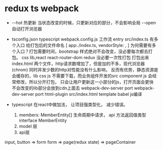 # redux ts webpack

- --hot 热更新
  当状态改变的时候，只更新对应的部分，不会影响全局
  --open 自动打开浏览器

- tsconfig.json       typescript
  webpack.config.js   工作流
    entry src/index.ts
        有多个入口 给打包后的文件命名
        [
            app:./index.ts,
            vendorStyle: ,
        ]
        为何需要有多个入口？打包需要时间，bootstrap 样式绝对不会改变，没必要每次都去打包。
        css lib,react react-router-dom redux
        没必要一次性打包
        打包出来 index.html 两个文件，http请求数增加了，但是加的不多，现代浏览器(chrom) 同时并发少数的http对性能没有什么影响，
        反而有优势，静态资源是会缓存的，lib css js 不需要下载，而业务组件开发的src component js 会经常修改，所以分开打包，
        只会让用户更新这一小部分的js，打开页面会更快
        不会改变的lib部分会放到cdn上面去
        webpack-dev-server port
    webpack-dev-server port
    html-plugin src/index.html template
  babel               js编译

- typescript 在react中做加法， 让项目强类型化， 减少错误。
    1. members: MemberEntity[]
    生命周期中请求， api 方法返回值类型
    interface MemberEntity
    2. model 层
    3. api层

input, button => form
form => page(redux state) => pageContainer
